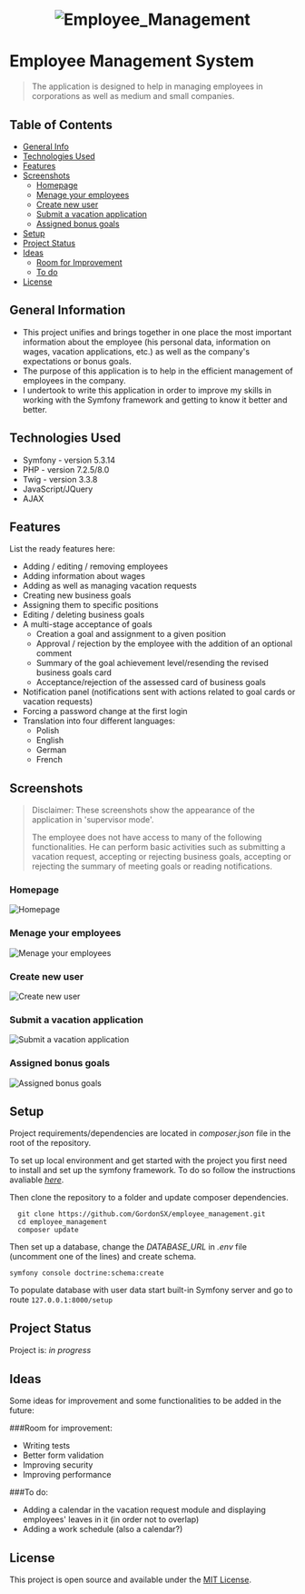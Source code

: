 <h1 align="center">
  <br>
    <img src="./public/img/Employee_Management.png" alt="Employee_Management"></a>
  <br>
</h1>

# Employee Management System
> The application is designed to help in managing employees in corporations as well as medium and small companies.
<!--  Live demo [_here_](https://first-app-mayby.herokuapp.com/login). --> <!-- If you have the project hosted somewhere, include the link here. -->

## Table of Contents
* [General Info](#general-information)
* [Technologies Used](#technologies-used)
* [Features](#features)
* [Screenshots](#screenshots)
  * [Homepage](#homepage)
  * [Menage your employees](#menage-your-employees)
  * [Create new user](#create-new-user)
  * [Submit a vacation application](#submit-a-vacation-application)
  * [Assigned bonus goals](#assigned-bonus-goals)
* [Setup](#setup)
* [Project Status](#project-status)
* [Ideas](#ideas)
  * [Room for Improvement](#room-for-improvement)
  * [To do](#to-do)
* [License](#license) 


## General Information
- This project unifies and brings together in one place the most important information about the employee (his personal data, information on wages, vacation applications, etc.) as well as the company's expectations or bonus goals.
- The purpose of this application is to help in the efficient management of employees in the company.
- I undertook to write this application in order to improve my skills in working with the Symfony framework and getting to know it better and better.


## Technologies Used
- Symfony - version 5.3.14
- PHP - version 7.2.5/8.0
- Twig - version 3.3.8
- JavaScript/JQuery
- AJAX


## Features
List the ready features here:
- Adding / editing / removing employees
- Adding information about wages
- Adding as well as managing vacation requests
- Creating new business goals
- Assigning them to specific positions
- Editing / deleting business goals
- A multi-stage acceptance of goals
  - Creation a goal and assignment to a given position
  - Approval / rejection by the employee with the addition of an optional comment
  - Summary of the goal achievement level/resending the revised business goals card
  - Acceptance/rejection of the assessed card of business goals
- Notification panel (notifications sent with actions related to goal cards or vacation requests)
- Forcing a password change at the first login
- Translation into four different languages:
  - Polish
  - English
  - German
  - French

## Screenshots
>Disclaimer: These screenshots show the appearance of the application in 'supervisor mode'. 
> 
>The employee does not have access to many of the following functionalities. He can perform basic activities such as submitting a vacation request, accepting or rejecting business goals, accepting or rejecting the summary of meeting goals or reading notifications.
### Homepage

![Homepage](./public/img/preview_en.jpg) 

### Menage your employees
![Menage your employees](./public/img/preview2_en.jpg ) 

### Create new user
![Create new user](./public/img/preview3_en.jpg )

### Submit a vacation application
![Submit a vacation application](./public/img/preview4_en.jpg )

### Assigned bonus goals
![Assigned bonus goals](./public/img/preview5_en.jpg )

## Setup
Project requirements/dependencies are located in _composer.json_ file in the root of the repository.

To set up local environment and get started with the project you first need to install and set up the symfony framework.
To do so follow the instructions avaliable [_here_](https://symfony.com/doc/5.4/setup.html#technical-requirements).

Then clone the repository to a folder and update composer dependencies.

```
  git clone https://github.com/GordonSX/employee_management.git
  cd employee_management
  composer update
```

Then set up a database, change the _DATABASE_URL_ in _.env_ file (uncomment one of the lines) and create schema.  
```
symfony console doctrine:schema:create
```

To populate database with user data start built-in Symfony server and go to route `127.0.0.1:8000/setup`

## Project Status
Project is: _in progress_ 

## Ideas
Some ideas for improvement and some functionalities to be added in the future:

###Room for improvement:
- Writing tests
- Better form validation
- Improving security
- Improving performance

###To do:
- Adding a calendar in the vacation request module and displaying employees' leaves in it (in order not to overlap)
- Adding a work schedule (also a calendar?)

## License
This project is open source and available under the [MIT License](License).